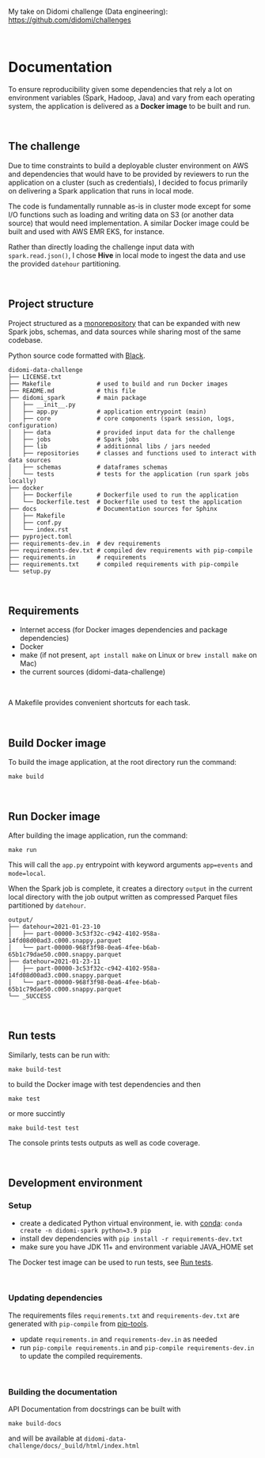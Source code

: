 My take on Didomi challenge (Data engineering): https://github.com/didomi/challenges

<br/>

# Documentation

To ensure reproducibility given some dependencies that rely a lot on environment variables (Spark, Hadoop, Java) and vary from each operating system, the application is delivered as a **Docker image** to be built and run.

<br/>

## The challenge

Due to time constraints to build a deployable cluster environment on AWS and dependencies that would have to be provided by reviewers to run the application on a cluster (such as credentials), I decided to focus primarily on delivering a Spark application that runs in local mode.

The code is fundamentally runnable as-is in cluster mode except for some I/O functions such as loading and writing data on S3 (or another data source) that would need implementation. A similar Docker image could be built and used with AWS EMR EKS, for instance.

Rather than directly loading the challenge input data with `spark.read.json()`, I chose **Hive** in local mode to ingest the data and use the provided `datehour` partitioning.

<br/>

## Project structure

Project structured as a [monorepository](https://en.wikipedia.org/wiki/Monorepo) that can be expanded with new Spark jobs, schemas, and data sources while sharing most of the same codebase.

Python source code formatted with [Black](https://github.com/psf/black).

```
didomi-data-challenge
├── LICENSE.txt
├── Makefile             # used to build and run Docker images
├── README.md            # this file
├── didomi_spark         # main package
│   ├── __init__.py
│   ├── app.py           # application entrypoint (main)
│   ├── core             # core components (spark session, logs, configuration)
│   ├── data             # provided input data for the challenge
│   ├── jobs             # Spark jobs
│   ├── lib              # additionnal libs / jars needed
│   ├── repositories     # classes and functions used to interact with data sources
│   ├── schemas          # dataframes schemas
│   └── tests            # tests for the application (run spark jobs locally)
├── docker
│   ├── Dockerfile       # Dockerfile used to run the application
│   └── Dockerfile.test  # Dockerfile used to test the application
├── docs                 # Documentation sources for Sphinx 
│   ├── Makefile        
│   ├── conf.py
│   └── index.rst
├── pyproject.toml
├── requirements-dev.in  # dev requirements
├── requirements-dev.txt # compiled dev requirements with pip-compile
├── requirements.in      # requirements
├── requirements.txt     # compiled requirements with pip-compile
└── setup.py
```

<br/>

## Requirements

* Internet access (for Docker images dependencies and package dependencies)
* Docker
* make (if not present, `apt install make` on Linux or `brew install make` on Mac)
* the current sources (didomi-data-challenge)

<br/>

A Makefile provides convenient shortcuts for each task.

<br/>

## Build Docker image

To build the image application, at the root directory run the command:

`make build`

<br/>

## Run Docker image

After building the image application, run the command:

`make run`

This will call the `app.py` entrypoint with keyword arguments `app=events` and `mode=local`.

When the Spark job is complete, it creates a directory `output` in the current local directory with the job output written as compressed Parquet files partitioned by `datehour`.

```
output/
├── datehour=2021-01-23-10
│   ├── part-00000-3c53f32c-c942-4102-958a-14fd08d00ad3.c000.snappy.parquet
│   └── part-00000-968f3f98-0ea6-4fee-b6ab-65b1c79dae50.c000.snappy.parquet
├── datehour=2021-01-23-11
│   ├── part-00000-3c53f32c-c942-4102-958a-14fd08d00ad3.c000.snappy.parquet
│   └── part-00000-968f3f98-0ea6-4fee-b6ab-65b1c79dae50.c000.snappy.parquet
└── _SUCCESS
```

<br/>

## Run tests

Similarly, tests can be run with:

`make build-test`

to build the Docker image with test dependencies and then

`make test`

or more succintly

`make build-test test`

The console prints tests outputs as well as code coverage.

<br/>

## Development environment

### Setup

* create a dedicated Python virtual environment, ie. with [conda](https://docs.conda.io/en/latest/miniconda.html): `conda create -n didomi-spark python=3.9 pip`
* install dev dependencies with `pip install -r requirements-dev.txt`
* make sure you have JDK 11+ and environment variable JAVA_HOME set

The Docker test image can be used to run tests, see [Run tests](#run-tests).

<br/>

### Updating dependencies

The requirements files `requirements.txt` and `requirements-dev.txt` are generated with `pip-compile` from [pip-tools](https://github.com/jazzband/pip-tools). 

* update `requirements.in` and `requirements-dev.in` as needed
* run `pip-compile requirements.in` and `pip-compile requirements-dev.in` to update the compiled requirements.

<br/>

### Building the documentation

API Documentation from docstrings can be built with

`make build-docs`
 
and will be available at `didomi-data-challenge/docs/_build/html/index.html`